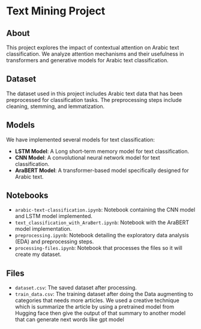 # Text Mining Project

## About
This project explores the impact of contextual attention on Arabic text classification. We analyze attention mechanisms and their usefulness in transformers and generative models for Arabic text classification.

## Dataset
The dataset used in this project includes Arabic text data that has been preprocessed for classification tasks. The preprocessing steps include cleaning, stemming, and lemmatization.

## Models
We have implemented several models for text classification:
- **LSTM Model**: A Long short-term memory model for text classification.
- **CNN Model**: A convolutional neural network model for text classification.
- **AraBERT Model**: A transformer-based model specifically designed for Arabic text.

## Notebooks
- `arabic-text-classification.ipynb`: Notebook containing the CNN model and LSTM model implemented.
- `text_classification_with_AraBert.ipynb`: Notebook with the AraBERT model implementation.
- `preprocessing.ipynb`: Notebook detailing the exploratory data analysis (EDA) and preprocessing steps.
- `processing-files.ipynb`: Notebook that processes the files so it will create my dataset.

## Files
- `dataset.csv`: The saved dataset after processing.
- `train_data.csv`: The training dataset after doing the Data augmenting to categories that needs more articles. We used a creative technique which is summarize the article by using a pretrained model from Hugging face  then give the output of that summary to another model that can generate next words like gpt model
